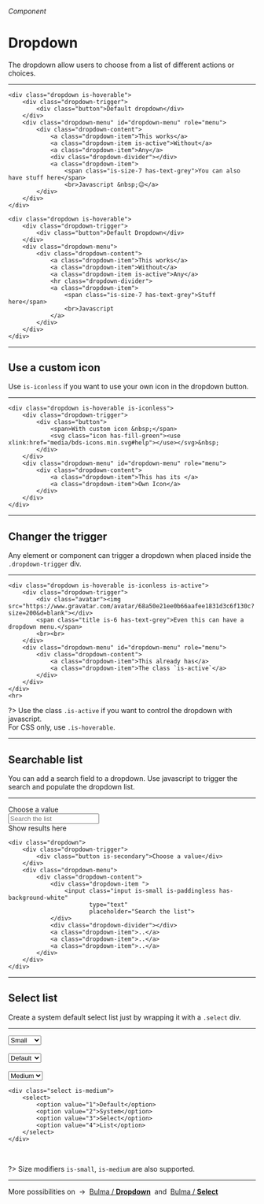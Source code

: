 <h6 class="subtitle is-5 has-text-grey">Component</h6><h1 class="title is-serif is-1">Dropdown</h1>
<p class="subtitle is-5">
    The <span class="has-text-weight-semibold">dropdown</span> allow users to choose from a list of different actions or choices.
</p>

<hr class="is-large is-visible">



<div class="box is-well is-relaxed is-marginless">

    <div class="dropdown is-hoverable">
        <div class="dropdown-trigger">
            <div class="button">Default dropdown</div>
        </div>
        <div class="dropdown-menu" id="dropdown-menu" role="menu">
            <div class="dropdown-content">
                <a class="dropdown-item">This works</a>
                <a class="dropdown-item is-active">Without</a>
                <a class="dropdown-item">Any</a>
                <div class="dropdown-divider"></div>
                <a class="dropdown-item">
                    <span class="is-size-7 has-text-grey">You can also have stuff here</span>
                    <br>Javascript &nbsp;😉</a>
            </div>
        </div>
    </div>

</div>

    <div class="dropdown is-hoverable">
        <div class="dropdown-trigger">
            <div class="button">Default Dropdown</div>
        </div>
        <div class="dropdown-menu">
            <div class="dropdown-content">
                <a class="dropdown-item">This works</a>
                <a class="dropdown-item">Without</a>
                <a class="dropdown-item is-active">Any</a>
                <hr class="dropdown-divider">
                <a class="dropdown-item">
                    <span class="is-size-7 has-text-grey">Stuff here</span>
                    <br>Javascript
                </a>
            </div>
        </div>
    </div>
    
<hr class="is-visible is-large">

<h2 class="title is-4">Use a custom icon</h2>

Use `is-iconless` if you want to use your own icon in the dropdown button.

<hr class="is-small">

<div class="box is-well is-relaxed is-marginless">

    <div class="dropdown is-hoverable is-iconless">
        <div class="dropdown-trigger">
            <div class="button">
                <span>With custom icon &nbsp;</span>
                <svg class="icon has-fill-green"><use xlink:href="media/bds-icons.min.svg#help"></use></svg>&nbsp;
            </div>
        </div>
        <div class="dropdown-menu" id="dropdown-menu" role="menu">
            <div class="dropdown-content">
                <a class="dropdown-item">This has its </a>
                <a class="dropdown-item">Own Icon</a>
            </div>
        </div>
    </div>

</div>

<hr class="is-visible is-large">

<h2 class="title is-4">Changer the trigger</h2>

Any element or component can trigger a dropdown when placed inside the `.dropdown-trigger` div.

<hr class="is-small">

<div class="box is-well is-relaxed">

    <div class="dropdown is-hoverable is-iconless is-active">
        <div class="dropdown-trigger">
            <div class="avatar"><img src="https://www.gravatar.com/avatar/68a50e21ee0b66aafee1831d3c6f130c?size=200&d=blank"></div>
            <span class="title is-6 has-text-grey">Even this can have a dropdown menu.</span>
            <br><br>
        </div>
        <div class="dropdown-menu" id="dropdown-menu" role="menu">
            <div class="dropdown-content">
                <a class="dropdown-item">This already has</a>
                <a class="dropdown-item">The class `is-active`</a>
            </div>
        </div>
    </div>
    <hr>
</div>

?> Use the class `.is-active` if you want to control the dropdown with javascript.<br>For CSS only, use `.is-hoverable`.

<hr class="is-visible is-large">

<h2 class="title is-4">Searchable list</h2>

You can add a search field to a dropdown. Use javascript to trigger the search and populate the dropdown list.

<hr class="is-small">

<div class="box is-well is-large is-marginless">
    <div class="dropdown is-hoverable is-small">
        <div class="dropdown-trigger">
            <div class="button is-small is-secondary">Choose a value</div>
        </div>
        <div class="dropdown-menu" id="dropdown-menu" role="menu">
            <div class="dropdown-content">
                <div class="dropdown-item ">
                    <input class="input is-small is-paddingless is-borderless is-shadowless" type="text" placeholder="Search the list">
                </div>
                <div class="dropdown-divider"></div>
                <a class="dropdown-item">Show</a>
                <a class="dropdown-item is-active">results</a>
                <a class="dropdown-item">here</a>
            </div>
        </div>
    </div>
</div>

    <div class="dropdown">
        <div class="dropdown-trigger">
            <div class="button is-secondary">Choose a value</div>
        </div>
        <div class="dropdown-menu">
            <div class="dropdown-content">
                <div class="dropdown-item ">
                    <input class="input is-small is-paddingless has-background-white" 
                           type="text"
                           placeholder="Search the list">
                </div>
                <div class="dropdown-divider"></div>
                <a class="dropdown-item">..</a>
                <a class="dropdown-item">..</a>
                <a class="dropdown-item">..</a>
            </div>
        </div>
    </div>
<a id="selectlist"></a>
<hr class="is-visible is-large">

<h2 class="title is-4">Select list</h2>

Create a system default select list just by wrapping it with a `.select` div.

<hr class="is-small">

<div class="box is-well is-large is-marginless">
    <div class="select is-small">
        <select>
            <option value="">Small</option>
            <option value="">System</option>
            <option value="">Select</option>
            <option value="">List</option>
        </select>
    </div> &nbsp; &nbsp;
    <div class="select">
        <select>
            <option value="">Default</option>
            <option value="">System</option>
            <option value="">Select</option>
            <option value="">List</option>
        </select>
    </div>
    &nbsp; &nbsp;
    <div class="select is-medium">
            <select>
                <option value="">Medium</option>
                <option value="">System</option>
                <option value="">Select</option>
                <option value="">List</option>
            </select>
        </div>
</div>

    <div class="select is-medium">
        <select>
            <option value="1">Default</option>
            <option value="2">System</option>
            <option value="3">Select</option>
            <option value="4">List</option>
        </select>
    </div>
<br>

?> Size modifiers `is-small`, `is-medium` are also supported.

<hr>

<div class="box is-bordered">
    More possibilities on &nbsp;→&nbsp; <a href="https://bulma.io/documentation/components/dropdown/" target="blank">Bulma / <strong>Dropdown</strong></a> &nbsp;and&nbsp; <a href="https://bulma.io/documentation/form/select/">Bulma / <strong>Select</strong></a>
</div>
